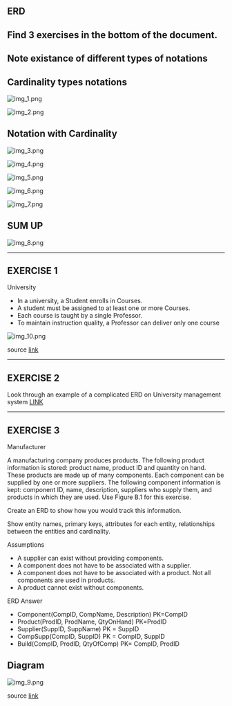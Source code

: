 ERD
---
Find 3 exercises in the bottom of the document.
---

Note existance of different types of notations
---

Cardinality types notations
---

![img_1.png](pics/img_1.png)

![img_2.png](pics/img_2.png)

Notation with Cardinality
---

![img_3.png](pics/img_3.png)

![img_4.png](pics/img_4.png)

![img_5.png](pics/img_5.png)

![img_6.png](pics/img_6.png)

![img_7.png](pics/img_7.png)


SUM UP
---

![img_8.png](pics/img_8.png)

---
EXERCISE 1
---
University 

- In a university, a Student enrolls in Courses. 
- A student must be assigned to at least one or more Courses. 
- Each course is taught by a single Professor. 
- To maintain instruction quality, a Professor can deliver only one course

![img_10.png](pics/img_10.png)

source [link](https://www.guru99.com/er-diagram-tutorial-dbms.html#how-to-create-an-entity-relationship-diagram-erd)

---
EXERCISE 2
---

Look through an example of a complicated ERD on University management system [LINK](https://vertabelo.com/blog/er-diagram-for-a-university-database/)

---
EXERCISE 3
---
Manufacturer

A manufacturing company produces products. The following product information is stored: product name, product ID and quantity on hand. These products are made up of many components. Each component can be supplied by one or more suppliers. The following component information is kept: component ID, name, description, suppliers who supply them, and products in which they are used. Use Figure B.1 for this exercise.

Create an ERD to show how you would track this information.

Show entity names, primary keys, attributes for each entity, relationships between the entities and cardinality.

Assumptions
- A supplier can exist without providing components.
- A component does not have to be associated with a supplier.
- A component does not have to be associated with a product. Not all components are used in products.
- A product cannot exist without components.


ERD Answer
- Component(CompID, CompName, Description) PK=CompID
- Product(ProdID, ProdName, QtyOnHand) PK=ProdID
- Supplier(SuppID, SuppName) PK = SuppID
- CompSupp(CompID, SuppID) PK = CompID, SuppID
- Build(CompID, ProdID, QtyOfComp) PK= CompID, ProdID

Diagram
---
![img_9.png](pics/img_9.png)

source [link](https://opentextbc.ca/dbdesign01/back-matter/appendix-b-erd-exercises/)

